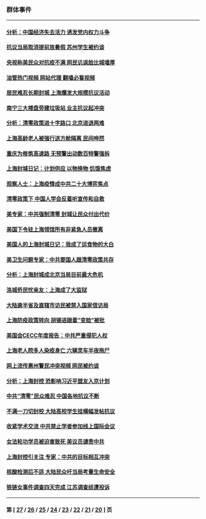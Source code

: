 ### 群体事件
---
#### [分析：中国经济失去活力 诱发党内权力斗争](../../pages/ncid279/n13740219.md?05211645) 
#### [抗议当局取消提前放暑假 苏州学生被约谈](../../pages/ncid279/n13738981.md?05211645) 
#### [央视称美民众对抗疫不满 网民讥讽脸比城墙厚](../../pages/ncid279/n13738685.md?05211645) 
#### [油管热门视频 网站代理 翻墙必看视频](http://209.222.30.114:81/youtube.html?05211645)
#### [居民难忍长期封城 上海爆发大规模抗议活动](../../pages/ncid279/n13724894.md?05211645) 
#### [南宁三大楼盘旁建垃圾站 业主抗议起冲突](../../pages/ncid279/n13723244.md?05211645) 
#### [分析：清零政策进十字路口 北京进退两难](../../pages/ncid279/n13722760.md?05211645) 
#### [上海高龄老人被强行送方舱隔离 民间哗然](../../pages/ncid279/n13717318.md?05211645) 
#### [重庆为修筑高速路 无预警出动数百特警强拆](../../pages/ncid279/n13716893.md?05211645) 
#### [上海封城日记：计划供应 以物换物 饥饿焦虑](../../pages/ncid279/n13715646.md?05211645) 
#### [观察人士：上海疫情成中共二十大博弈焦点](../../pages/ncid279/n13713349.md?05211645) 
#### [清零政策下 中国人学会反着听宣传和自救](../../pages/ncid279/n13711002.md?05211645) 
#### [美专家：中共强制清零 封城让民众付出代价](../../pages/ncid279/n13709482.md?05211645) 
#### [美国下令驻上海领馆所有非紧急人员撤离](../../pages/ncid279/n13709373.md?05211645) 
#### [美国人的上海封城日记：我成了运食物的大白](../../pages/ncid279/n13707573.md?05211645) 
#### [美卫生问题专家：中共要国人跟清零政策共存](../../pages/ncid279/n13705925.md?05211645) 
#### [分析：上海封城成北京当局目前最大危机](../../pages/ncid279/n13702771.md?05211645) 
#### [洛城侨民忧亲友：上海成了大监狱](../../pages/ncid279/n13693937.md?05211645) 
#### [大陆逾半省及直辖市访民被禁入国家信访局](../../pages/ncid279/n13689201.md?05211645) 
#### [上海防疫政策转向 胡锡进跟着“变脸”被批](../../pages/ncid279/n13688098.md?05211645) 
#### [美国会CECC年度报告：中共严重侵犯人权](../../pages/ncid279/n13687784.md?05211645) 
#### [上海老人院多人染疫身亡 六辆灵车半夜拖尸](../../pages/ncid279/n13687060.md?05211645) 
#### [网上流传惠州警民冲突视频 网民被约谈](../../pages/ncid279/n13687562.md?05211645) 
#### [分析：上海封控 恐影响习近平盟友入京计划](../../pages/ncid279/n13686881.md?05211645) 
#### [中共“清零”民众难忍 中国各地抗议不断](../../pages/ncid279/n13685186.md?05211645) 
#### [不满一刀切封校 大陆高校学生挂横幅发帖抗议](../../pages/ncid279/n13683669.md?05211645) 
#### [收紧学术交流 中共禁止学者参加线上国际会议](../../pages/ncid279/n13684255.md?05211645) 
#### [女法轮功学员被迫害致死 美议员谴责中共](../../pages/ncid279/n13682069.md?05211645) 
#### [上海封控引关注 专家：中共的目标相互冲突](../../pages/ncid279/n13679402.md?05211645) 
#### [核酸检测后不适 大陆民众吁当局考量生命安全](../../pages/ncid279/n13674223.md?05211645) 
#### [铁链女事件调查四天完成 江苏调查组遭投诉](../../pages/ncid279/n13673940.md?05211645) 

---
#### 第 [ [27](./27.md?05211645) / [26](./26.md?05211645) / [25](./25.md?05211645) / [24](./24.md?05211645) / [23](./23.md?05211645) / [22](./22.md?05211645) / [21](./21.md?05211645) / [20](./20.md?05211645) ] 页
